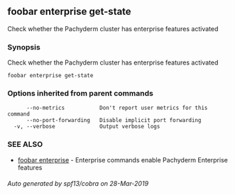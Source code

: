## foobar enterprise get-state

Check whether the Pachyderm cluster has enterprise features activated

### Synopsis


Check whether the Pachyderm cluster has enterprise features activated

```
foobar enterprise get-state
```

### Options inherited from parent commands

```
      --no-metrics           Don't report user metrics for this command
      --no-port-forwarding   Disable implicit port forwarding
  -v, --verbose              Output verbose logs
```

### SEE ALSO
* [foobar enterprise](foobar_enterprise.md)	 - Enterprise commands enable Pachyderm Enterprise features

###### Auto generated by spf13/cobra on 28-Mar-2019
